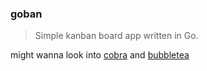 ### goban
> Simple kanban board app written in Go.

might wanna look into [cobra](https://pkg.go.dev/github.com/spf13/cobra) and [bubbletea](https://github.com/charmbracelet/bubbletea)
